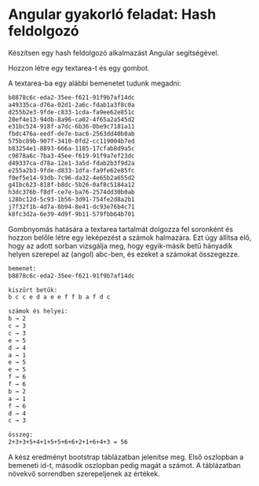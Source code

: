 # Angular gyakorló feladat: Hash feldolgozó

Készítsen egy hash feldolgozó alkalmazást Angular segítségével.

Hozzon létre egy textarea-t és egy gombot.

A textarea-ba egy alábbi bemenetet tudunk megadni:

```txt
b8878c6c-eda2-35ee-f621-91f9b7af14dc
a49335ca-d76a-02d1-2a6c-fdab1a3f8c0a
d255b2e3-9fde-c833-1cda-fa9ee62e851c
20ef4e13-94db-8a96-ca02-4f65a2a545d2
e31bc524-918f-a7dc-6b36-0be9c7181a11
fbdc476a-eedf-de7e-bac6-2563dd40b0ab
575bc89b-907f-3410-0fd2-cc119004b7ed
b83254e1-8893-666a-1185-17cfab8d9a5c
c9878a6c-7ba3-45ee-f619-91f9a7ef23dc
d49337ca-d78a-12e1-3a5d-fdab2b3f9d2a
e255a2b3-9fde-d833-1dfa-fa9fe62e85fc
f0ef5e14-93db-7c96-da32-4e65b2a655d2
g41bc623-818f-b8dc-5b26-0af8c5184a12
h3dc376b-f8df-ce7e-ba76-2574dd30b0ab
i28bc12d-5c93-1b56-3d91-754fe2d8a2b1
j7f32f1b-4d7a-8b94-8e41-dc93e76b4c71
k8fc3d2a-6e39-4d9f-9b11-579fbb64b701
```

Gombnyomás hatására a textarea tartalmát dolgozza fel soronként és hozzon belőle létre egy leképezést a számok halmazára. Ezt úgy állítsa elő, hogy az adott sorban vizsgálja meg, hogy egyik-másik betű hányadik helyen szerepel az (angol) abc-ben, és ezeket a számokat összegezze.

```txt
bemenet:
b8878c6c-eda2-35ee-f621-91f9b7af14dc

kiszűrt betűk:
b c c e d a e e f f b a f d c

számok és helyei:
b → 2
c → 3
c → 3
e → 5
d → 4
a → 1
e → 5
e → 5
f → 6
f → 6
b → 2
a → 1
f → 6
d → 4
c → 3

összeg:
2+3+3+5+4+1+5+5+6+6+2+1+6+4+3 = 56
```

A kész eredményt bootstrap táblázatban jelenítse meg. Első oszlopban a bemeneti id-t, második oszlopban pedig magát a számot. A táblázatban növekvő sorrendben szerepeljenek az értékek.
